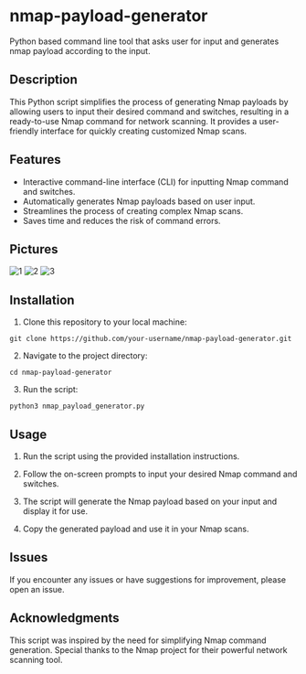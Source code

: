 # nmap-payload-generator
Python based command line tool that asks user for input and generates nmap payload according to the input.



## Description

This Python script simplifies the process of generating Nmap payloads by allowing users to input their desired command and switches, resulting in a ready-to-use Nmap command for network scanning. It provides a user-friendly interface for quickly creating customized Nmap scans.

## Features

- Interactive command-line interface (CLI) for inputting Nmap command and switches.
- Automatically generates Nmap payloads based on user input.
- Streamlines the process of creating complex Nmap scans.
- Saves time and reduces the risk of command errors.

## Pictures

![1](https://github.com/Afnaan-Ahmed/nmap-payload-generator/assets/86115809/040cfd33-f18f-4317-b3a7-a7cbaa9c0f25)
![2](https://github.com/Afnaan-Ahmed/nmap-payload-generator/assets/86115809/1a79d9b0-5837-4d1d-b9a8-5435ab75686c)
![3](https://github.com/Afnaan-Ahmed/nmap-payload-generator/assets/86115809/d899f3c6-b6cf-438c-a5d1-7eeacab4b9de)


## Installation

1. Clone this repository to your local machine:

  ```shell
  git clone https://github.com/your-username/nmap-payload-generator.git
  ```
   
2. Navigate to the project directory:
  
  ```shell
  cd nmap-payload-generator
  ```

3. Run the script:

  ```shell
  python3 nmap_payload_generator.py
  ```

## Usage
1. Run the script using the provided installation instructions.

2. Follow the on-screen prompts to input your desired Nmap command and switches.

3. The script will generate the Nmap payload based on your input and display it for use.

4. Copy the generated payload and use it in your Nmap scans.

## Issues
If you encounter any issues or have suggestions for improvement, please open an issue.

## Acknowledgments
This script was inspired by the need for simplifying Nmap command generation.
Special thanks to the Nmap project for their powerful network scanning tool.
